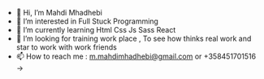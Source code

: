 - 👋 Hi, I’m Mahdi Mhadhebi
- 👀 I’m interested in Full Stuck Programming
- 🌱 I’m currently learning Html Css Js Sass React
- 💞️ I’m looking for training work place , To see how thinks real work and star to work with work friends 
- 📫 How to reach me : m.mahdimhadhebi@gmail.com or  +358451701516
->
